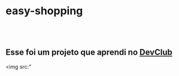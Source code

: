 <h1>easy-shopping</h1>
<br>
<br>
<h2> Esse foi um projeto que aprendi no <a href="https://rodolfomori.com.br/devclub">DevClub</a></h2>

<img src:"
